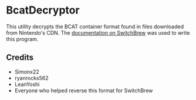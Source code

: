 # BcatDecryptor

This utility decrypts the BCAT container format found in files downloaded from Nintendo's CDN. The [documentation on SwitchBrew](http://switchbrew.org/index.php?title=BCAT_Content_Container) was used to write this program.

## Credits

* Simonx22
* ryanrocks562
* LeanYoshi
* Everyone who helped reverse this format for SwitchBrew